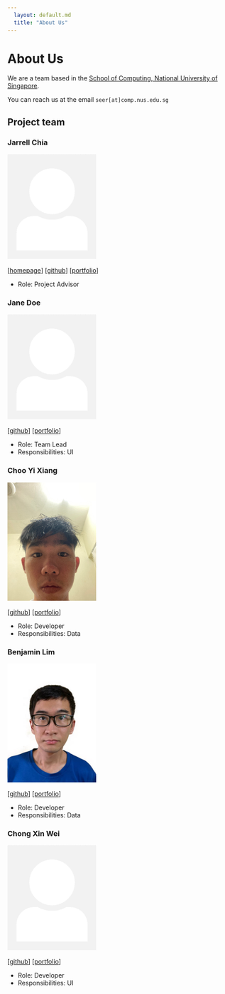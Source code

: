 ```yaml
---
  layout: default.md
  title: "About Us"
---
```


# About Us

We are a team based in the [School of Computing, National University of Singapore](http://www.comp.nus.edu.sg).

You can reach us at the email `seer[at]comp.nus.edu.sg`

## Project team

### Jarrell Chia

<img src="images/johndoe.png" width="200px">

[[homepage](http://www.comp.nus.edu.sg/~damithch)]
[[github](https://github.com/jarrellc1)]
[[portfolio](team/johndoe.md)]

* Role: Project Advisor

### Jane Doe

<img src="images/johndoe.png" width="200px">

[[github](http://github.com/johndoe)]
[[portfolio](team/johndoe.md)]

* Role: Team Lead
* Responsibilities: UI

### Choo Yi Xiang

<img src="images/yixianggg.png" width="200px">

[[github](http://github.com/yixianggg)] 
[[portfolio](team/johndoe.md)]

* Role: Developer
* Responsibilities: Data

### Benjamin Lim

<img src="images/benjibase.png" width="200px">

[[github](http://github.com/benjiBase)]
[[portfolio](team/johndoe.md)]

* Role: Developer
* Responsibilities: Data

### Chong Xin Wei

<img src="images/johndoe.png" width="200px">

[[github](http://github.com/xinweichong)]
[[portfolio](team/johndoe.md)]

* Role: Developer
* Responsibilities: UI


